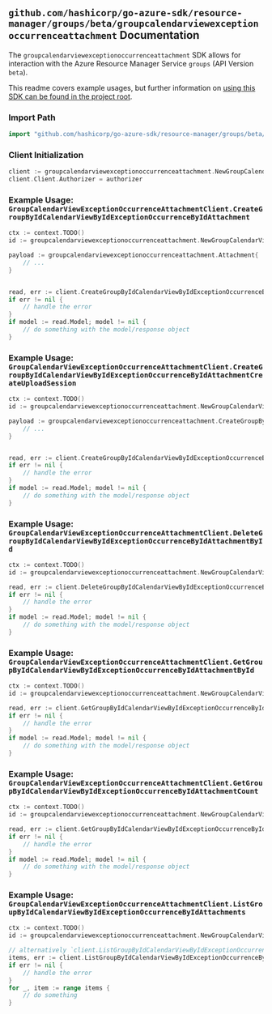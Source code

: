 
## `github.com/hashicorp/go-azure-sdk/resource-manager/groups/beta/groupcalendarviewexceptionoccurrenceattachment` Documentation

The `groupcalendarviewexceptionoccurrenceattachment` SDK allows for interaction with the Azure Resource Manager Service `groups` (API Version `beta`).

This readme covers example usages, but further information on [using this SDK can be found in the project root](https://github.com/hashicorp/go-azure-sdk/tree/main/docs).

### Import Path

```go
import "github.com/hashicorp/go-azure-sdk/resource-manager/groups/beta/groupcalendarviewexceptionoccurrenceattachment"
```


### Client Initialization

```go
client := groupcalendarviewexceptionoccurrenceattachment.NewGroupCalendarViewExceptionOccurrenceAttachmentClientWithBaseURI("https://management.azure.com")
client.Client.Authorizer = authorizer
```


### Example Usage: `GroupCalendarViewExceptionOccurrenceAttachmentClient.CreateGroupByIdCalendarViewByIdExceptionOccurrenceByIdAttachment`

```go
ctx := context.TODO()
id := groupcalendarviewexceptionoccurrenceattachment.NewGroupCalendarViewExceptionOccurrenceID("groupIdValue", "eventIdValue", "eventId1Value")

payload := groupcalendarviewexceptionoccurrenceattachment.Attachment{
	// ...
}


read, err := client.CreateGroupByIdCalendarViewByIdExceptionOccurrenceByIdAttachment(ctx, id, payload)
if err != nil {
	// handle the error
}
if model := read.Model; model != nil {
	// do something with the model/response object
}
```


### Example Usage: `GroupCalendarViewExceptionOccurrenceAttachmentClient.CreateGroupByIdCalendarViewByIdExceptionOccurrenceByIdAttachmentCreateUploadSession`

```go
ctx := context.TODO()
id := groupcalendarviewexceptionoccurrenceattachment.NewGroupCalendarViewExceptionOccurrenceID("groupIdValue", "eventIdValue", "eventId1Value")

payload := groupcalendarviewexceptionoccurrenceattachment.CreateGroupByIdCalendarViewByIdExceptionOccurrenceByIdAttachmentCreateUploadSessionRequest{
	// ...
}


read, err := client.CreateGroupByIdCalendarViewByIdExceptionOccurrenceByIdAttachmentCreateUploadSession(ctx, id, payload)
if err != nil {
	// handle the error
}
if model := read.Model; model != nil {
	// do something with the model/response object
}
```


### Example Usage: `GroupCalendarViewExceptionOccurrenceAttachmentClient.DeleteGroupByIdCalendarViewByIdExceptionOccurrenceByIdAttachmentById`

```go
ctx := context.TODO()
id := groupcalendarviewexceptionoccurrenceattachment.NewGroupCalendarViewExceptionOccurrenceAttachmentID("groupIdValue", "eventIdValue", "eventId1Value", "attachmentIdValue")

read, err := client.DeleteGroupByIdCalendarViewByIdExceptionOccurrenceByIdAttachmentById(ctx, id)
if err != nil {
	// handle the error
}
if model := read.Model; model != nil {
	// do something with the model/response object
}
```


### Example Usage: `GroupCalendarViewExceptionOccurrenceAttachmentClient.GetGroupByIdCalendarViewByIdExceptionOccurrenceByIdAttachmentById`

```go
ctx := context.TODO()
id := groupcalendarviewexceptionoccurrenceattachment.NewGroupCalendarViewExceptionOccurrenceAttachmentID("groupIdValue", "eventIdValue", "eventId1Value", "attachmentIdValue")

read, err := client.GetGroupByIdCalendarViewByIdExceptionOccurrenceByIdAttachmentById(ctx, id)
if err != nil {
	// handle the error
}
if model := read.Model; model != nil {
	// do something with the model/response object
}
```


### Example Usage: `GroupCalendarViewExceptionOccurrenceAttachmentClient.GetGroupByIdCalendarViewByIdExceptionOccurrenceByIdAttachmentCount`

```go
ctx := context.TODO()
id := groupcalendarviewexceptionoccurrenceattachment.NewGroupCalendarViewExceptionOccurrenceID("groupIdValue", "eventIdValue", "eventId1Value")

read, err := client.GetGroupByIdCalendarViewByIdExceptionOccurrenceByIdAttachmentCount(ctx, id)
if err != nil {
	// handle the error
}
if model := read.Model; model != nil {
	// do something with the model/response object
}
```


### Example Usage: `GroupCalendarViewExceptionOccurrenceAttachmentClient.ListGroupByIdCalendarViewByIdExceptionOccurrenceByIdAttachments`

```go
ctx := context.TODO()
id := groupcalendarviewexceptionoccurrenceattachment.NewGroupCalendarViewExceptionOccurrenceID("groupIdValue", "eventIdValue", "eventId1Value")

// alternatively `client.ListGroupByIdCalendarViewByIdExceptionOccurrenceByIdAttachments(ctx, id)` can be used to do batched pagination
items, err := client.ListGroupByIdCalendarViewByIdExceptionOccurrenceByIdAttachmentsComplete(ctx, id)
if err != nil {
	// handle the error
}
for _, item := range items {
	// do something
}
```
